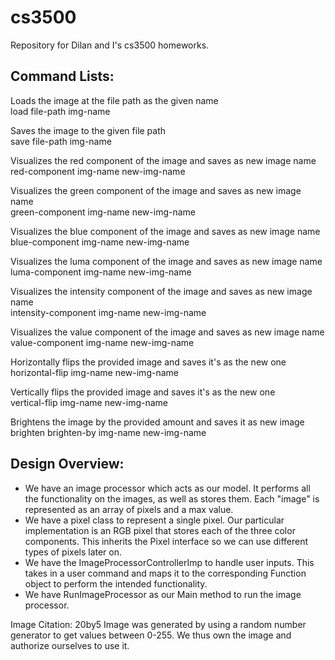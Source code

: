 # cs3500
Repository for Dilan and I's cs3500 homeworks. 


## Command Lists:

Loads the image at the file path as the given name  
load file-path img-name  
  
Saves the image to the given file path  
save file-path img-name  
  
Visualizes the red component of the image and saves as new image name  
red-component img-name new-img-name  

Visualizes the green component of the image and saves as new image name  
green-component img-name new-img-name   
  
Visualizes the blue component of the image and saves as new image name   
blue-component img-name new-img-name  
  
Visualizes the luma component of the image and saves as new image name  
luma-component img-name new-img-name  
  
Visualizes the intensity component of the image and saves as new image name  
intensity-component img-name new-img-name
  
Visualizes the value component of the image and saves as new image name  
value-component img-name new-img-name  
  
Horizontally flips the provided image and saves it's as the new one  
horizontal-flip img-name new-img-name  
  
Vertically flips the provided image and saves it's as the new one  
vertical-flip img-name new-img-name  
    
Brightens the image by the provided amount and saves it as new image  
brighten brighten-by img-name new-img-name  


##  Design Overview:

- We have an image processor which acts as our model. It performs all the functionality on the images, as well as stores them. Each "image" is represented as an array of pixels and a max value.
- We have a pixel class to represent a single pixel. Our particular implementation is an RGB pixel that stores each of the three color components. This inherits the Pixel interface so we can use different types of pixels later on.
- We have the ImageProcessorControllerImp to handle user inputs. This takes in a user command and maps it to the corresponding Function object to perform the intended functionality.
- We have RunImageProcessor as our Main method to run the image processor.


Image Citation:
20by5 Image was generated by using a random number generator to get values between 0-255. We thus own the image and authorize ourselves to use it. 

